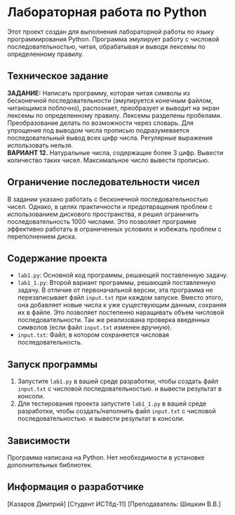 # Лабораторная работа по Python

Этот проект создан для выполнения лабораторной работы по языку программирования Python. Программа эмулирует работу с числовой последовательностью, читая, обрабатывая и выводя лексемы по определенному правилу. 
## Техническое задание

**ЗАДАНИЕ:** Написать программу, которая читая символы из бесконечной последовательности (эмулируется конечным файлом, читающимся поблочно), распознает, преобразует и выводит на экран лексемы по определенному правилу. Лексемы разделены пробелами. Преобразование делать по возможности через словарь. Для упрощения под выводом числа прописью подразумевается последовательный вывод всех цифр числа. Регулярные выражения использовать нельзя. <br>
**ВАРИАНТ 12.** Натуральные числа, содержащие более 3 цифр. Вывести количество таких чисел. Максимальное число вывести прописью.
## Ограничение последовательности чисел

В задании указано работать с бесконечной последовательностью чисел. Однако, в целях практичности и предотвращения проблем с использованием дискового пространства, я решил ограничить последовательность 1000 числами. Это позволяет программе эффективно работать в ограниченных условиях и избежать проблем с переполнением диска.

## Содержание проекта

- `lab1.py`: Основной код программы, решающей поставленную задачу.
- `lab1_1.py`: Второй вариант программы, решающей поставленную задачу. В отличие от первоначальной версии, эта программа не перезаписывает файл `input.txt` при каждом запуске. Вместо этого, она добавляет новые числа к уже существующим данным, сохраняя их в файле. Это позволяет постепенно наращивать объем числовой последовательности. Так же реализована проверка введенных символов (если файл `input.txt` изменен *вручную*).
- `input.txt`: Файл, в котором сохраняется числовая последовательность.

## Запуск программы

1. Запустите `lab1.py` в вашей среде разработки, чтобы создать файл `input.txt` с числовой последовательностью. и вывести результат в консоли.
2. Для тестирования проекта запустите `lab1_1.py` в вашей среде разработки, чтобы создать/наполнить файл `input.txt` с числовой последовательностью. и вывести результат в консоли.

## Зависимости

Программа написана на Python. Нет необходимости в установке дополнительных библиотек.

## Информация о разработчике

[Казаров Дмитрий]
[Студент ИСТбд-11]
[Преподаватель: Шишкин В.В.]


